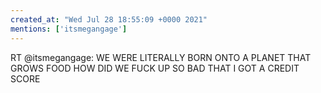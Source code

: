 ```yaml
---
created_at: "Wed Jul 28 18:55:09 +0000 2021"
mentions: ['itsmegangage']
---
```


RT @itsmegangage: WE WERE LITERALLY BORN ONTO A PLANET THAT GROWS FOOD HOW DID WE FUCK UP SO BAD THAT I GOT A CREDIT SCORE